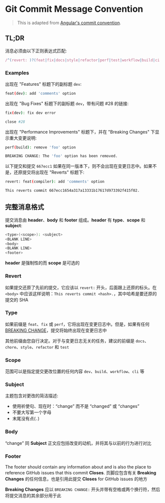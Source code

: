 # Git Commit Message Convention

> This is adapted from [Angular's commit convention](https://github.com/conventional-changelog/conventional-changelog/tree/master/packages/conventional-changelog-angular).

## TL;DR

消息必须由以下正则表达式匹配:

```js
/^(revert: )?(feat|fix|docs|style|refactor|perf|test|workflow|build|ci|chore|types|wip): .{1,50}/;
```

### Examples

出现在 "Features" 标题下的副标题 `dev`:

```bash
feat(dev): add 'comments' option
```

出现在 "Bug Fixes" 标题下的副标题 `dev`，带有问题 #28 的链接:

```bash
fix(dev): fix dev error

close #28
```

出现在 "Performance Improvements" 标题下，并在 "Breaking Changes" 下显示重大变更说明:

```bash
perf(build): remove 'foo' option

BREAKING CHANGE: The 'foo' option has been removed.
```

以下提交和提交 `667ecc1` 如果在同一版本下，则不会出现在变更日志中。如果不是，还原提交将出​​现在 "Reverts" 标题下:

```bash
revert: feat(compiler): add 'comments' option

This reverts commit 667ecc1654a317a13331b17617d973392f415f02.
```

## 完整消息格式

提交消息由 **header**、**body** 和 **footer** 组成。**header** 有 **type**、**scope** 和 **subject**:

```bash
<type>(<scope>): <subject>
<BLANK LINE>
<body>
<BLANK LINE>
<footer>
```

**header** 是强制性的而 **scope** 是可选的

### Revert

如果提交还原了先前的提交，它应该以 `revert:` 开头，后面跟上还原的标头。在 `<body>` 中应该这样说明：`This reverts commit <hash>.`，其中哈希是要还原的提交的 SHA

### Type

如果前缀是 `feat`、`fix` 或 `perf`，它将出现在变更日志中。但是，如果有任何 [BREAKING CHANGE](#footer)，提交将始终出现在变更日志中

其他前缀由您自行决定。对于与变更日志无关的任务，建议的前缀是 `docs`、`chore`、`style`、`refactor` 和 `test`

### Scope

范围可以是指定提交更改位置的任何内容 `dev`、`build`、`workflow`、`cli` 等

### Subject

主题包含对更改的简洁描述:

- 使用祈使句、现在时：“change” 而不是 “changed” 或 “changes”
- 不要大写第一个字母
- 末尾没有点(`.`)

### Body

“change” 同 **Subject** 正文应包括改变的动机，并将其与以前的行为进行对比

### Footer

The footer should contain any information about  and is also the place to reference GitHub issues that this commit **Closes**.
页脚应包含有关 **Breaking Changes** 的任何信息，也是引用此提交 **Closes** for GitHub issues 的地方

**Breaking Changes** 应以 `BREAKING CHANGE:` 开头并带有空格或两个换行符，然后将提交消息的其余部分用于此
